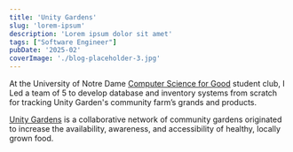 ```yaml
---
title: 'Unity Gardens'
slug: 'lorem-ipsum'
description: 'Lorem ipsum dolor sit amet'
tags: ["Software Engineer"]
pubDate: '2025-02'
coverImage: './blog-placeholder-3.jpg'
---
```


At the University of Notre Dame [Computer Science for Good](https://sites.nd.edu/cs4good/) student club, I Led a team of 5 to develop database and inventory systems from scratch for tracking Unity Garden's community farm’s grands and products.

[Unity Gardens](https://www.theunitygardens.org/) is a collaborative network of community gardens originated to increase the availability, awareness, and
accessibility of healthy, locally grown food.


